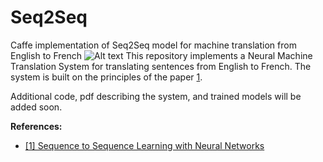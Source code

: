 # Seq2Seq
Caffe implementation of Seq2Seq model for machine translation from English to French
![Alt text](https://people.umass.edu/~jdhaliwal/img/LSTMTrain.jpg "Optional title")
This repository implements a Neural Machine Translation System for translating sentences from English to French. 
The system is built on the principles of the paper [1](http://papers.nips.cc/paper/5346-sequence-to-sequence-learning-with-neural-networks.pdf).

Additional code, pdf describing the system, and trained models will be added soon.

**References:**

* [ [1] Sequence to Sequence Learning with Neural Networks](http://papers.nips.cc/paper/5346-sequence-to-sequence-learning-with-neural-networks.pdf)
